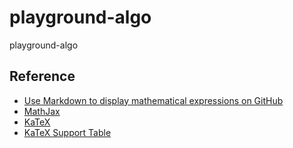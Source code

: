 # playground-algo
playground-algo


## Reference
- [Use Markdown to display mathematical expressions on GitHub](https://docs.github.com/en/get-started/writing-on-github/working-with-advanced-formatting/writing-mathematical-expressions)
- [MathJax](https://www.mathjax.org/)
- [KaTeX](https://katex.org/)
- [KaTeX Support Table](https://katex.org/docs/support_table.html)
